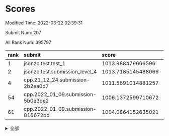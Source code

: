 # Scores

Modified Time: 2022-03-22 02:39:31

Submit Num: 207

All Rank Num: 395797

| rank |               submit               |       score        |       sigma        | pk_num |
| :--- | :--------------------------------- | :----------------- | :----------------- | :----- |
| 1    | jsonzb.test.test_1                 | 1013.988479666596  | 0.8101138076142723 | 7648   |
| 2    | jsonzb.test.submission_level_4     | 1013.7185145488066 | 0.8122416948250157 | 7645   |
| 4    | cpp.21_12_24.submission-2b2ea0d7   | 1011.5691014881257 | 0.7963181432117479 | 7649   |
| 54   | cpp.2022_01_09.submission-5b0e3de2 | 1006.1372599710672 | 0.7160075915886166 | 7650   |
| 61   | cpp.2022_01_09.submission-816672bd | 1004.0864152635021 | 0.7190427726473627 | 7647   |


<details>
<summary>全部</summary>

| rank |                 submit                 |       score        |       sigma        | pk_num |
| :--- | :------------------------------------- | :----------------- | :----------------- | :----- |
| 1    | jsonzb.test.test_1                     | 1013.988479666596  | 0.8101138076142723 | 7648   |
| 2    | jsonzb.test.submission_level_4         | 1013.7185145488066 | 0.8122416948250157 | 7645   |
| 3    | gobigger.level_3.submission_level_3_10 | 1012.3390145879902 | 0.7709962749415806 | 7645   |
| 4    | cpp.21_12_24.submission-2b2ea0d7       | 1011.5691014881257 | 0.7963181432117479 | 7649   |
| 5    | gobigger.level_3.submission_level_3_27 | 1011.2457284311174 | 0.7729615557844858 | 7650   |
| 6    | gobigger.level_3.submission_level_3_21 | 1011.1214742007563 | 0.7686194802039679 | 7650   |
| 7    | gobigger.level_3.submission_level_3_12 | 1011.069786257154  | 0.756703799172679  | 7652   |
| 8    | gobigger.level_3.submission_level_3_7  | 1011.0642361338499 | 0.7574003845509066 | 7652   |
| 9    | gobigger.level_3.submission_level_3_37 | 1011.030904833811  | 0.7930204198219138 | 7649   |
| 10   | gobigger.level_3.submission_level_3_1  | 1011.0304493659703 | 0.7574506814500137 | 7650   |
| 11   | gobigger.level_3.submission_level_3_24 | 1011.0058865092312 | 0.7812716016997872 | 7650   |
| 12   | gobigger.level_3.submission_level_3_26 | 1010.9261296809522 | 0.751104035426337  | 7648   |
| 13   | gobigger.level_3.submission_level_3_15 | 1010.9197820346166 | 0.753177141291628  | 7645   |
| 14   | gobigger.level_3.submission_level_3_42 | 1010.6860874502958 | 0.7644753755805057 | 7651   |
| 15   | gobigger.level_3.submission_level_3_48 | 1010.6565100733536 | 0.757677660820398  | 7645   |
| 16   | gobigger.level_3.submission_level_3_18 | 1010.6163814072747 | 0.7610293856915742 | 7647   |
| 17   | gobigger.level_3.submission_level_3_5  | 1010.4361020345083 | 0.7558284922298187 | 7649   |
| 18   | gobigger.level_3.submission_level_3_44 | 1010.3543754506351 | 0.7521836579023355 | 7650   |
| 19   | gobigger.level_3.submission_level_3_9  | 1010.3057802191219 | 0.7863524977175677 | 7647   |
| 20   | gobigger.level_3.submission_level_3_32 | 1010.1862873114461 | 0.752628971022403  | 7647   |
| 21   | gobigger.level_3.submission_level_3_8  | 1010.1718081966878 | 0.7579818950301835 | 7649   |
| 22   | gobigger.level_3.submission_level_3_22 | 1010.1374874780004 | 0.763854590552282  | 7653   |
| 23   | gobigger.level_3.submission_level_3_36 | 1010.1147795148465 | 0.7412275808393436 | 7650   |
| 24   | gobigger.level_3.submission_level_3_16 | 1010.1144431897906 | 0.7606203318564883 | 7651   |
| 25   | gobigger.level_3.submission_level_3_43 | 1010.0846334546826 | 0.7761236780414448 | 7648   |
| 26   | gobigger.level_3.submission_level_3_40 | 1010.0372240534001 | 0.7385701571409085 | 7647   |
| 27   | gobigger.level_3.submission_level_3_11 | 1010.0264874988658 | 0.7802009714229174 | 7644   |
| 28   | gobigger.level_3.submission_level_3_19 | 1009.8961681118293 | 0.7683238348279543 | 7647   |
| 29   | gobigger.level_3.submission_level_3_14 | 1009.8897644886686 | 0.7430930832075983 | 7645   |
| 30   | gobigger.level_3.submission_level_3_23 | 1009.8449858617976 | 0.73596631699336   | 7647   |
| 31   | gobigger.level_3.submission_level_3_28 | 1009.8021726636848 | 0.7510555338312556 | 7650   |
| 32   | gobigger.level_3.submission_level_3_3  | 1009.7637410368336 | 0.7415191031154427 | 7649   |
| 33   | gobigger.level_3.submission_level_3_13 | 1009.7007775955287 | 0.7432136716864144 | 7648   |
| 34   | gobigger.level_3.submission_level_3_39 | 1009.6802633017817 | 0.7383098675092807 | 7650   |
| 35   | gobigger.level_3.submission_level_3_35 | 1009.6580882702721 | 0.7493821983837132 | 7649   |
| 36   | gobigger.level_3.submission_level_3_31 | 1009.639311874861  | 0.7444464609691547 | 7652   |
| 37   | gobigger.level_3.submission_level_3_0  | 1009.6036816096588 | 0.7275556610454867 | 7646   |
| 38   | gobigger.level_3.submission_level_3_33 | 1009.5818614916102 | 0.758116183015522  | 7651   |
| 39   | gobigger.level_3.submission_level_3_4  | 1009.5741260639066 | 0.7685745154728063 | 7647   |
| 40   | gobigger.level_3.submission_level_3_38 | 1009.4702992448874 | 0.7622025905595141 | 7645   |
| 41   | gobigger.level_3.submission_level_3_49 | 1009.4624652298281 | 0.7532256091655175 | 7646   |
| 42   | gobigger.level_3.submission_level_3_45 | 1009.435164590658  | 0.8041127457640483 | 7651   |
| 43   | gobigger.level_3.submission_level_3_6  | 1009.4242825950275 | 0.7506618860338858 | 7652   |
| 44   | gobigger.level_3.submission_level_3_41 | 1009.3598025273801 | 0.7667044296921353 | 7648   |
| 45   | gobigger.level_3.submission_level_3_29 | 1009.344291456995  | 0.7469077887855219 | 7651   |
| 46   | gobigger.level_3.submission_level_3_34 | 1009.2959625046824 | 0.7526287624324283 | 7646   |
| 47   | gobigger.level_3.submission_level_3_30 | 1009.2364050025577 | 0.7360509032409918 | 7650   |
| 48   | gobigger.level_3.submission_level_3_2  | 1009.1860999790489 | 0.7458366216870858 | 7651   |
| 49   | gobigger.level_3.submission_level_3_47 | 1008.5745169878295 | 0.7304436390139247 | 7647   |
| 50   | gobigger.level_3.submission_level_3_20 | 1008.5066919139728 | 0.7318956869363943 | 7643   |
| 51   | gobigger.level_3.submission_level_3_46 | 1008.4361103930096 | 0.7384439163556445 | 7651   |
| 52   | gobigger.level_3.submission_level_3_25 | 1008.112058272639  | 0.7391629793892186 | 7648   |
| 53   | gobigger.level_3.submission_level_3_17 | 1007.7199613918186 | 0.7491666141928631 | 7648   |
| 54   | cpp.2022_01_09.submission-5b0e3de2     | 1006.1372599710672 | 0.7160075915886166 | 7650   |
| 55   | gobigger.level_1.submission_level_1_1  | 1005.1226082968665 | 0.7227158475756823 | 7645   |
| 56   | gobigger.level_1.submission_level_1_35 | 1004.8418501030095 | 0.7149344209580699 | 7646   |
| 57   | gobigger.level_1.submission_level_1_28 | 1004.4109945229089 | 0.7220656790014155 | 7648   |
| 58   | gobigger.level_1.submission_level_1_24 | 1004.318849780657  | 0.7246904226259115 | 7648   |
| 59   | gobigger.level_1.submission_level_1_8  | 1004.2560419291149 | 0.7189946993064369 | 7648   |
| 60   | gobigger.level_1.submission_level_1_17 | 1004.2325289520081 | 0.7225949631922607 | 7648   |
| 61   | cpp.2022_01_09.submission-816672bd     | 1004.0864152635021 | 0.7190427726473627 | 7647   |
| 62   | gobigger.level_1.submission_level_1_16 | 1004.0826485045967 | 0.7084515976848998 | 7653   |
| 63   | gobigger.level_1.submission_level_1_30 | 1004.0444078757447 | 0.717370008401055  | 7647   |
| 64   | gobigger.level_1.submission_level_1_21 | 1004.0250498910736 | 0.724169100678716  | 7647   |
| 65   | gobigger.level_1.submission_level_1_38 | 1004.0231787548006 | 0.7212129084315199 | 7650   |
| 66   | gobigger.level_1.submission_level_1_22 | 1003.8621278965101 | 0.7169017513737638 | 7647   |
| 67   | gobigger.level_1.submission_level_1_18 | 1003.841258939385  | 0.7346775255946909 | 7641   |
| 68   | gobigger.level_1.submission_level_1_26 | 1003.7868722104591 | 0.7205076922948991 | 7650   |
| 69   | gobigger.level_1.submission_level_1_7  | 1003.7141410645677 | 0.7263468187862939 | 7650   |
| 70   | gobigger.level_1.submission_level_1_5  | 1003.6493582264172 | 0.7191354338780912 | 7651   |
| 71   | gobigger.level_1.submission_level_1_36 | 1003.6241413072066 | 0.7252655925399476 | 7647   |
| 72   | gobigger.level_1.submission_level_1_25 | 1003.6204012927674 | 0.7350720835613674 | 7644   |
| 73   | gobigger.level_1.submission_level_1_33 | 1003.5908335228747 | 0.7152506588177687 | 7656   |
| 74   | gobigger.level_1.submission_level_1_32 | 1003.5605616633303 | 0.7167763330267448 | 7649   |
| 75   | gobigger.level_1.submission_level_1_23 | 1003.5570037567672 | 0.7205178313094069 | 7650   |
| 76   | gobigger.level_1.submission_level_1_43 | 1003.5561283520376 | 0.7133681942473958 | 7648   |
| 77   | gobigger.level_1.submission_level_1_29 | 1003.4909786695973 | 0.715293338695818  | 7648   |
| 78   | gobigger.level_1.submission_level_1_37 | 1003.4856266739639 | 0.7053814927661319 | 7648   |
| 79   | gobigger.level_1.submission_level_1_42 | 1003.4347019184831 | 0.7087853515251781 | 7648   |
| 80   | gobigger.level_1.submission_level_1_48 | 1003.4064575968526 | 0.724985236034393  | 7648   |
| 81   | gobigger.level_1.submission_level_1_27 | 1003.3995950486367 | 0.7140321759556564 | 7649   |
| 82   | gobigger.level_1.submission_level_1_6  | 1003.2948586628172 | 0.710490878663979  | 7647   |
| 83   | gobigger.level_1.submission_level_1_44 | 1003.2659603236746 | 0.7056790139240215 | 7645   |
| 84   | gobigger.level_1.submission_level_1_9  | 1003.1640887074886 | 0.7108284141431778 | 7649   |
| 85   | gobigger.level_1.submission_level_1_4  | 1002.9733020478068 | 0.7214268451316785 | 7648   |
| 86   | gobigger.level_1.submission_level_1_49 | 1002.9677358815779 | 0.7172567415084039 | 7648   |
| 87   | gobigger.level_1.submission_level_1_40 | 1002.9506808613065 | 0.7145617233187429 | 7645   |
| 88   | gobigger.level_1.submission_level_1_41 | 1002.9418963929741 | 0.7176000262793424 | 7647   |
| 89   | gobigger.level_1.submission_level_1_2  | 1002.875756327588  | 0.7158071308146294 | 7642   |
| 90   | gobigger.level_1.submission_level_1_45 | 1002.8554475055088 | 0.7065840136688297 | 7649   |
| 91   | gobigger.level_1.submission_level_1_11 | 1002.8501424806415 | 0.7189295305255409 | 7652   |
| 92   | gobigger.level_1.submission_level_1_15 | 1002.8129228909007 | 0.7150145221048543 | 7652   |
| 93   | gobigger.level_1.submission_level_1_10 | 1002.7515018118867 | 0.7278515346895554 | 7654   |
| 94   | gobigger.level_1.submission_level_1_0  | 1002.7202888159886 | 0.7159962927102882 | 7652   |
| 95   | gobigger.level_1.submission_level_1_20 | 1002.6976215192338 | 0.7169346732453425 | 7650   |
| 96   | gobigger.level_1.submission_level_1_31 | 1002.6746434619739 | 0.7121153403185924 | 7645   |
| 97   | gobigger.level_1.submission_level_1_46 | 1002.6611233503774 | 0.7029746307512421 | 7648   |
| 98   | gobigger.level_1.submission_level_1_34 | 1002.6429497982484 | 0.725472717132178  | 7650   |
| 99   | gobigger.level_1.submission_level_1_47 | 1002.5734826094068 | 0.7136322146449984 | 7648   |
| 100  | gobigger.level_1.submission_level_1_14 | 1002.544051857364  | 0.7259655610187227 | 7653   |
| 101  | gobigger.level_1.submission_level_1_3  | 1002.5176885172685 | 0.7193738622717889 | 7650   |
| 102  | gobigger.level_1.submission_level_1_19 | 1002.4322213781096 | 0.7086004284269077 | 7646   |
| 103  | gobigger.level_1.submission_level_1_13 | 1002.3381295426346 | 0.7162540721151959 | 7651   |
| 104  | gobigger.level_1.submission_level_1_12 | 1001.8759459271752 | 0.7238409516545431 | 7652   |
| 105  | gobigger.level_1.submission_level_1_39 | 1000.9567267059679 | 0.7091687381604863 | 7646   |
| 106  | gobigger.random.submission_random_28   | 998.0543442032565  | 0.7128585895292716 | 7647   |
| 107  | gobigger.random.submission_random_8    | 997.3784892978153  | 0.7085972974379964 | 7651   |
| 108  | gobigger.random.submission_random_40   | 997.2716395686057  | 0.698912631632935  | 7647   |
| 109  | gobigger.random.submission_random_47   | 996.8585453797964  | 0.6977675748801874 | 7651   |
| 110  | gobigger.random.submission_random_15   | 996.7280902905288  | 0.7108226093316636 | 7647   |
| 111  | gobigger.random.submission_random_3    | 996.637079903706   | 0.7168165999988866 | 7651   |
| 112  | gobigger.random.submission_random_43   | 996.589691639414   | 0.7101792215472622 | 7646   |
| 113  | gobigger.random.submission_random_23   | 996.5606490595384  | 0.7006412969500367 | 7646   |
| 114  | gobigger.random.submission_random_39   | 996.3658704126867  | 0.7063519801199575 | 7649   |
| 115  | gobigger.random.submission_random_2    | 996.3657929000366  | 0.712382951865491  | 7646   |
| 116  | gobigger.random.submission_random_30   | 996.3567849514117  | 0.7090150342819564 | 7645   |
| 117  | gobigger.random.submission_random_38   | 996.356591685604   | 0.7067491050889698 | 7649   |
| 118  | gobigger.random.submission_random_36   | 996.3366120460893  | 0.6988769473878056 | 7644   |
| 119  | gobigger.random.submission_random_19   | 996.3090284449939  | 0.7095433494411456 | 7648   |
| 120  | gobigger.random.submission_random_41   | 996.24185053405    | 0.7031366587469617 | 7645   |
| 121  | gobigger.random.submission_random_10   | 996.2352119662614  | 0.707273350932606  | 7648   |
| 122  | gobigger.random.submission_random_6    | 996.1890698096723  | 0.7041194281692567 | 7647   |
| 123  | gobigger.random.submission_random_31   | 996.1823923955535  | 0.7058265677447415 | 7647   |
| 124  | gobigger.random.submission_random_46   | 996.1344826250062  | 0.698272708067372  | 7651   |
| 125  | gobigger.random.submission_random_32   | 996.1023950832174  | 0.705856717660911  | 7648   |
| 126  | gobigger.random.submission_random_45   | 996.0643320611381  | 0.7057641123209503 | 7644   |
| 127  | gobigger.random.submission_random_18   | 996.0538441287244  | 0.7179673741028918 | 7644   |
| 128  | gobigger.random.submission_random_26   | 996.0070100321323  | 0.7099032729289892 | 7650   |
| 129  | gobigger.random.submission_random_44   | 995.9929162871189  | 0.7017280300139973 | 7648   |
| 130  | gobigger.random.submission_random_13   | 995.9819567521146  | 0.7057620872369066 | 7647   |
| 131  | gobigger.random.submission_random_22   | 995.916249510939   | 0.7012103086064218 | 7649   |
| 132  | gobigger.random.submission_random_21   | 995.9156783135953  | 0.7341235662789031 | 7647   |
| 133  | gobigger.random.submission_random_14   | 995.8367956804237  | 0.7154721670096776 | 7650   |
| 134  | gobigger.random.submission_random_7    | 995.8344877759387  | 0.7072827488359286 | 7647   |
| 135  | gobigger.random.submission_random_27   | 995.7950081248964  | 0.7116312551769159 | 7652   |
| 136  | gobigger.random.submission_random_49   | 995.7881563304934  | 0.7115730408092154 | 7651   |
| 137  | gobigger.random.submission_random_11   | 995.7203202437364  | 0.7199340506437754 | 7653   |
| 138  | gobigger.random.submission_random_5    | 995.7050773413258  | 0.7228156238093071 | 7647   |
| 139  | gobigger.random.submission_random_42   | 995.676615495677   | 0.7056101322854393 | 7652   |
| 140  | gobigger.random.submission_random_25   | 995.6451113225819  | 0.7133806838325825 | 7647   |
| 141  | gobigger.random.submission_random_37   | 995.6324210394021  | 0.7202170172201945 | 7649   |
| 142  | gobigger.random.submission_random_48   | 995.6318220621555  | 0.7013927539331654 | 7649   |
| 143  | gobigger.random.submission_random_4    | 995.619560889188   | 0.7178121025274159 | 7649   |
| 144  | gobigger.random.submission_random_35   | 995.5686102636615  | 0.7063071835140385 | 7645   |
| 145  | gobigger.random.submission_random_20   | 995.5531799591681  | 0.7154826437803344 | 7651   |
| 146  | gobigger.random.submission_random_24   | 995.5140340619813  | 0.7194347298219703 | 7647   |
| 147  | gobigger.random.submission_random_17   | 995.5020183545769  | 0.7053545336634633 | 7647   |
| 148  | gobigger.random.submission_random_34   | 995.4832454401358  | 0.6930512207608938 | 7646   |
| 149  | gobigger.random.submission_random_0    | 995.4750553495804  | 0.7018509109771534 | 7646   |
| 150  | gobigger.random.submission_random_33   | 995.3832136454686  | 0.7195439774048621 | 7651   |
| 151  | gobigger.random.submission_random_12   | 995.3616260389402  | 0.715833202278114  | 7647   |
| 152  | gobigger.random.submission_random_9    | 995.313473831311   | 0.7179034411832299 | 7649   |
| 153  | gobigger.random.submission_random_16   | 995.2837741562522  | 0.7151163238729057 | 7648   |
| 154  | gobigger.random.submission_random_1    | 995.1566193580867  | 0.7198303615507115 | 7648   |
| 155  | gobigger.random.submission_random_29   | 994.7090342095364  | 0.712613509649259  | 7646   |
| 156  | gobigger.level_2.submission_level_2_43 | 993.7943668865126  | 0.7290546858405434 | 7656   |
| 157  | gobigger.level_2.submission_level_2_5  | 993.7733163499549  | 0.7212556092125987 | 7645   |
| 158  | gobigger.level_2.submission_level_2_7  | 993.7663116302073  | 0.7283940080037599 | 7647   |
| 159  | gobigger.level_2.submission_level_2_48 | 993.7511194819639  | 0.7180094113634553 | 7650   |
| 160  | gobigger.level_2.submission_level_2_35 | 993.4834378224091  | 0.7226245881106047 | 7650   |
| 161  | gobigger.level_2.submission_level_2_41 | 993.4214010854679  | 0.7315648603995974 | 7648   |
| 162  | gobigger.level_2.submission_level_2_11 | 993.2915452048528  | 0.733582134381855  | 7644   |
| 163  | gobigger.level_2.submission_level_2_10 | 993.2277964901645  | 0.7546805104328923 | 7649   |
| 164  | gobigger.level_2.submission_level_2_40 | 993.1936142489161  | 0.734474631107221  | 7647   |
| 165  | gobigger.level_2.submission_level_2_8  | 993.156609815604   | 0.7250208535354198 | 7650   |
| 166  | gobigger.level_2.submission_level_2_36 | 992.8872608915011  | 0.7413191524054163 | 7651   |
| 167  | gobigger.level_2.submission_level_2_15 | 992.8825924880116  | 0.7447190873178242 | 7645   |
| 168  | gobigger.level_2.submission_level_2_47 | 992.7655000875     | 0.7460921667108797 | 7647   |
| 169  | gobigger.level_2.submission_level_2_3  | 992.7538549892438  | 0.7449010185201799 | 7645   |
| 170  | gobigger.level_2.submission_level_2_25 | 992.6953273527268  | 0.7625765987167941 | 7645   |
| 171  | gobigger.level_2.submission_level_2_18 | 992.6016294492514  | 0.735807255592293  | 7646   |
| 172  | gobigger.level_2.submission_level_2_37 | 992.5121353602261  | 0.7295245529163156 | 7653   |
| 173  | gobigger.level_2.submission_level_2_44 | 992.4792839749035  | 0.7635908567086936 | 7649   |
| 174  | gobigger.level_2.submission_level_2_27 | 992.465895132782   | 0.7479524094425285 | 7648   |
| 175  | gobigger.level_2.submission_level_2_2  | 992.2776318087522  | 0.7514726829643618 | 7649   |
| 176  | gobigger.level_2.submission_level_2_1  | 992.2028784641625  | 0.7416121724171784 | 7652   |
| 177  | gobigger.level_2.submission_level_2_6  | 992.1659562201947  | 0.7512618172409451 | 7648   |
| 178  | gobigger.level_2.submission_level_2_33 | 992.1443001699008  | 0.731979756595748  | 7646   |
| 179  | gobigger.level_2.submission_level_2_13 | 992.0638793774973  | 0.7309819559359976 | 7650   |
| 180  | gobigger.level_2.submission_level_2_23 | 992.0495581175142  | 0.7394563930535748 | 7642   |
| 181  | gobigger.level_2.submission_level_2_39 | 992.0083924104943  | 0.7462625713312913 | 7647   |
| 182  | gobigger.level_2.submission_level_2_49 | 991.9031701346504  | 0.7623357814206763 | 7653   |
| 183  | gobigger.level_2.submission_level_2_4  | 991.8462758287185  | 0.7414616114422999 | 7647   |
| 184  | gobigger.level_2.submission_level_2_12 | 991.8379111653958  | 0.7504136543168152 | 7647   |
| 185  | gobigger.level_2.submission_level_2_22 | 991.8228256170132  | 0.7563896421205322 | 7651   |
| 186  | gobigger.level_2.submission_level_2_38 | 991.7052563278087  | 0.7451017440216487 | 7646   |
| 187  | gobigger.level_2.submission_level_2_19 | 991.6928280511852  | 0.7635174917402043 | 7650   |
| 188  | gobigger.level_2.submission_level_2_0  | 991.6627867884657  | 0.7513993006944074 | 7649   |
| 189  | gobigger.level_2.submission_level_2_46 | 991.5896422926556  | 0.762878766125255  | 7644   |
| 190  | gobigger.level_2.submission_level_2_20 | 991.5460112828551  | 0.7509145578567713 | 7646   |
| 191  | gobigger.level_2.submission_level_2_17 | 991.4240221564534  | 0.7612363784602597 | 7648   |
| 192  | gobigger.level_2.submission_level_2_14 | 991.4137140002051  | 0.7487059101901316 | 7649   |
| 193  | gobigger.level_2.submission_level_2_30 | 991.3872723593114  | 0.7628687581254483 | 7649   |
| 194  | gobigger.level_2.submission_level_2_31 | 991.3117159420229  | 0.7376460989977998 | 7647   |
| 195  | gobigger.level_2.submission_level_2_32 | 991.2431156814393  | 0.7427670526421759 | 7649   |
| 196  | gobigger.level_2.submission_level_2_34 | 991.2168091441965  | 0.7538629538935321 | 7648   |
| 197  | gobigger.level_2.submission_level_2_28 | 991.1620759819007  | 0.7453776389516259 | 7649   |
| 198  | gobigger.level_2.submission_level_2_16 | 991.0945725322334  | 0.7680589844943516 | 7654   |
| 199  | gobigger.level_2.submission_level_2_21 | 991.0452943204328  | 0.7464463175020302 | 7646   |
| 200  | gobigger.level_2.submission_level_2_29 | 991.0083305136286  | 0.7650880567203968 | 7649   |
| 201  | gobigger.level_2.submission_level_2_45 | 990.9832076435601  | 0.7446217744978469 | 7646   |
| 202  | gobigger.level_2.submission_level_2_26 | 990.8734589882536  | 0.7627478169024254 | 7649   |
| 203  | gobigger.level_2.submission_level_2_24 | 990.649849667743   | 0.7545395295586083 | 7647   |
| 204  | gobigger.level_2.submission_level_2_9  | 990.4579420595356  | 0.7366511350239976 | 7645   |
| 205  | gobigger.level_2.submission_level_2_42 | 989.9860337396566  | 0.7599802819176487 | 7651   |
| 206  | gobigger.none.submission_none_0        | 977.1029435158634  | 1.4222077478377133 | 7651   |
| 207  | gobigger.none.submission_none_1        | 973.0052006013858  | 1.6863790461945598 | 7644   |

</details>